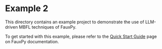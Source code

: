 # Example 2

This directory contains an 
example project to demonstrate 
the use of LLM-driven MBFL techniques of FauxPy.

To get started with this example,
please refer to the 
[Quick Start Guide](https://fauxpy.readthedocs.io/en/stable/user/start) 
page on FauxPy documentation.
